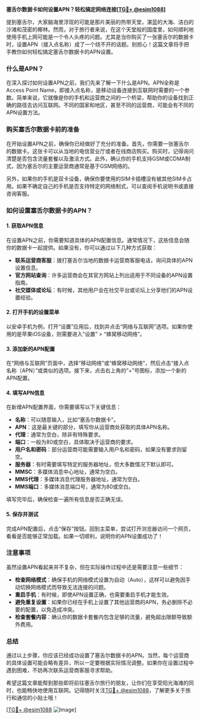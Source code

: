 **塞舌尔数据卡如何设置APN？轻松搞定网络连接[[TG💪+ @esim1088](https://t.me/s/esim1088)]**

提到塞舌尔，大家脑海里浮现的可能是那片美丽的热带天堂，湛蓝的大海、洁白的沙滩和茂密的椰林。然而，对于旅行者来说，在这个天堂般的国度里，如何顺利地使用手机上网可能是一个令人头疼的问题。尤其是当你购买了一张塞舌尔的数据卡时，设置APN（接入点名称）成了一个绕不开的话题。别担心！这篇文章将手把手教你如何轻松搞定塞舌尔数据卡的APN设置。

### 什么是APN？

在深入探讨如何设置APN之前，我们先来了解一下什么是APN。APN全称是Access Point Name，即接入点名称，是移动设备连接到互联网时需要的一个参数。简单来说，它就像是你的手机和运营商之间的一个桥梁，帮助你的设备找到正确的路径去访问互联网。不同的国家和地区，甚至不同的运营商，可能会有不同的APN设置方法。

### 购买塞舌尔数据卡前的准备

在开始设置APN之前，确保你已经做好了充分的准备。首先，你需要一张塞舌尔的数据卡。这张卡可以从当地的电信营业厅或者在线商店购买。购买时，记得询问清楚是否包含流量套餐以及激活方式。此外，确认你的手机支持GSM或CDMA制式，因为塞舌尔的主要运营商通常是基于GSM网络的。

另外，如果你的手机是双卡设备，确保你要使用的SIM卡插槽没有被其他SIM卡占用。如果不确定自己的手机是否支持特定的网络制式，可以查阅手机说明书或直接咨询客服。

### 如何设置塞舌尔数据卡的APN？

#### 1. 获取APN信息

在设置APN之前，你需要知道具体的APN配置信息。通常情况下，这些信息会随你的数据卡一起提供。如果没有，你可以通过以下几种方式获取：

- **联系运营商客服**：拨打塞舌尔当地的数据卡运营商客服电话，询问具体的APN设置信息。
- **官方网站查询**：许多运营商会在其官方网站上列出适用于不同设备的APN设置指南。
- **社交媒体或论坛**：有时候，其他用户会在社交平台或论坛上分享他们的APN设置经验。

#### 2. 打开手机的设置菜单

以安卓手机为例，打开“设置”应用后，找到并点击“网络与互联网”选项。如果你使用的是苹果iOS设备，则需要进入“设置” > “蜂窝移动网络”。

#### 3. 添加新的APN配置

在“网络与互联网”页面中，选择“移动网络”或“蜂窝移动网络”，然后点击“接入点名称（APN）”或类似的选项。接下来，点击右上角的“+”号图标，添加一个新的APN配置。

#### 4. 填写APN信息

在新增APN配置界面，你需要填写以下关键信息：

- **名称**：可以随意输入，比如“塞舌尔数据卡”。
- **APN**：这是最关键的部分，填写你从运营商处获取的具体APN名称。
- **代理**：通常为空白，除非有特殊要求。
- **端口**：一般为80或空白，具体取决于运营商的要求。
- **用户名和密码**：部分运营商可能需要输入用户名和密码，如果没有要求则留空。
- **服务器**：有时需要填写特定的服务器地址，但大多数情况下默认即可。
- **MMSC**：多媒体消息中心地址，通常为空白。
- **MMS代理**：多媒体消息代理服务器地址，通常为空白。
- **MMS端口**：多媒体消息端口号，通常为80或空白。

填写完毕后，确保检查一遍所有信息是否正确无误。

#### 5. 保存并测试

完成APN配置后，点击“保存”按钮。回到主菜单，尝试打开浏览器访问一个网页，看看是否能够正常加载。如果一切顺利，说明你的APN设置成功了！

### 注意事项

虽然设置APN看起来并不复杂，但在实际操作过程中还是需要注意一些细节：

- **检查网络模式**：确保手机的网络模式设置为自动（Auto），这样可以避免因手动切换网络模式而导致无法连接的问题。
- **重启手机**：有时候，即使APN设置正确，也需要重启手机才能生效。
- **避免重复设置**：如果你已经在手机上设置了其他运营商的APN，务必删除不必要的配置，以免造成冲突。
- **检查套餐内容**：确认你的数据卡套餐内包含足够的流量，避免超出限额导致额外费用。

### 总结

通过以上步骤，你应该已经成功设置了塞舌尔数据卡的APN。当然，每个运营商的具体设置可能会略有差异，所以一定要根据实际情况调整。如果你在设置过程中遇到困难，不妨再次联系运营商客服寻求帮助。

希望这篇文章能帮到那些即将前往塞舌尔旅行的朋友，让你们在享受阳光海滩的同时，也能畅快地使用互联网。记得随时关注[TG💪+ @esim1088](https://t.me/s/esim1088)，了解更多关于旅行和通信的小贴士哦！

[[TG💪+ @esim1088](https://t.me/s/esim1088) ![Image](https://i.postimg.cc/4NQfJmqS/Snipaste-2025-05-13-00-14-12.png)]